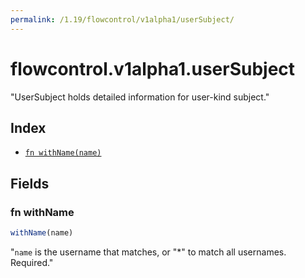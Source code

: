 ```yaml
---
permalink: /1.19/flowcontrol/v1alpha1/userSubject/
---
```


# flowcontrol.v1alpha1.userSubject

"UserSubject holds detailed information for user-kind subject."

## Index

* [`fn withName(name)`](#fn-withname)

## Fields

### fn withName

```ts
withName(name)
```

"`name` is the username that matches, or \"*\" to match all usernames. Required."